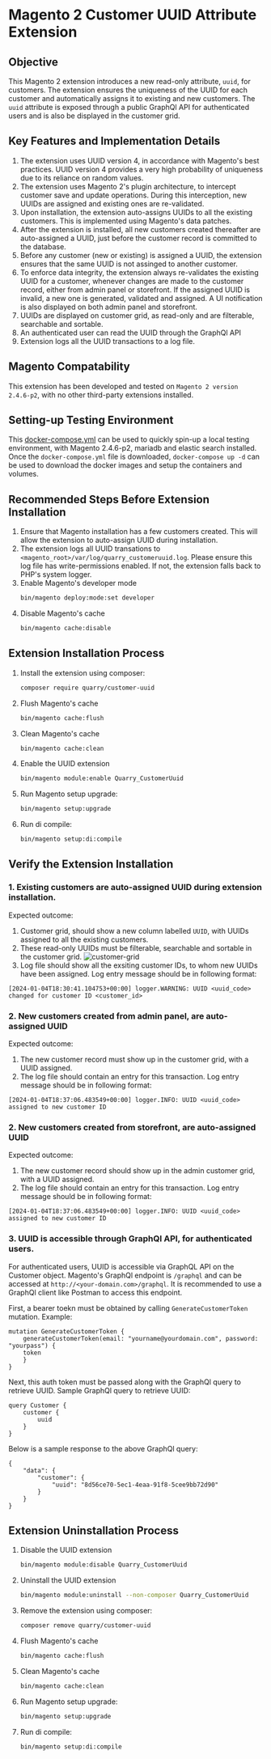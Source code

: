 # Magento 2 Customer UUID Attribute Extension

## Objective

This Magento 2 extension introduces a new read-only attribute, `uuid`, for customers. The extension ensures the uniqueness of the UUID for each customer and automatically assigns it to existing and new customers. The `uuid` attribute is exposed through a public GraphQl API for authenticated users and is also be displayed in the customer grid.

## Key Features and Implementation Details
1. The extension uses UUID version 4, in accordance with Magento's best practices. UUID version 4 provides a very high probability of uniqueness due to its reliance on random values.
2. The extension uses Magento 2's plugin architecture, to intercept customer save and update operations. During this interception, new UUIDs are assigned and existing ones are re-validated.
4. Upon installation, the extension auto-assigns UUIDs to all the existing customers. This is implemented using Magento's data patches. 
4. After the extension is installed, all new customers created thereafter are auto-assigned a UUID, just before the customer record is committed to the database. 
5. Before any customer (new or existing) is assigned a UUID, the extension ensures that the same UUID is not assinged to another customer.
6. To enforce data integrity, the extension always re-validates the existing UUID for a customer, whenever changes are made to the customer record, either from admin panel or storefront. If the assigned UUID is invalid, a new one is generated, validated and assigned. A UI notification is also displayed on both admin panel and storefront.
8. UUIDs are displayed on customer grid, as read-only and are filterable, searchable and sortable.
9. An authenticated user can read the UUID through the GraphQl API
10. Extension logs all the UUID transactions to a log file.

## Magento Compatability
This extension has been developed and tested on ``Magento 2 version 2.4.6-p2``, with no other third-party extensions installed.

## Setting-up Testing Environment
This [docker-compose.yml](https://raw.githubusercontent.com/faraazmalak/magento_docker/main/docker-compose.yml) can be used to quickly spin-up a local testing environment, with Magento 2.4.6-p2, mariadb and elastic search installed. Once the ``docker-compose.yml`` file is downloaded,  ``docker-compose up -d`` can be used to download the docker images and setup the containers and volumes. 


## Recommended Steps Before Extension Installation
1. Ensure that Magento installation has a few customers created. This will allow the extension to auto-assign UUID during installation. 
2. The extension logs all UUID transations to ``<magento_root>/var/log/quarry_customeruuid.log``. Please ensure this log file has write-permissions enabled. If not, the extension falls back to PHP's system logger.
3. Enable Magento's developer mode
   ```bash
   bin/magento deploy:mode:set developer
   ```
4. Disable Magento's cache
   ```bash
   bin/magento cache:disable
   ```

## Extension Installation Process
1. Install the extension using composer:
   ```bash
   composer require quarry/customer-uuid
   ```
2. Flush Magento's cache
   ```bash
   bin/magento cache:flush
   ```
3. Clean Magento's cache
   ```bash
   bin/magento cache:clean
   ```
4. Enable the UUID extension
   ```bash
   bin/magento module:enable Quarry_CustomerUuid
   ```
5. Run Magento setup upgrade:
   ```bash
   bin/magento setup:upgrade
   ```
6. Run di compile:
   ```bash
   bin/magento setup:di:compile
   ```
## Verify the Extension Installation
### 1. Existing customers are auto-assigned UUID during extension installation. 
Expected outcome:
1. Customer grid, should show a new column labelled ``UUID``, with UUIDs assigned to all the existing customers.
2. These read-only UUIDs must be filterable, searchable and sortable in the customer grid.
![customer-grid](https://github.com/faraazmalak/mage-customer-uuid/assets/3054432/15863948-86f0-452a-a332-a808e1b1e008)
3. Log file should show all the exsiting customer IDs, to whom new UUIDs have been assigned.
Log entry message should be in following format:
```
[2024-01-04T18:30:41.104753+00:00] logger.WARNING: UUID <uuid_code> changed for customer ID <customer_id>
```

### 2. New customers created from admin panel, are auto-assigned UUID
Expected outcome: 
1. The new customer record must show up in the customer grid, with a UUID assigned.
2. The log file should contain an entry for this transaction.
Log entry message should be in following format:
```
[2024-01-04T18:37:06.483549+00:00] logger.INFO: UUID <uuid_code> assigned to new customer ID
```

### 2. New customers created from storefront, are auto-assigned UUID
Expected outcome: 
1. The new customer record should show up in the admin customer grid, with a UUID assigned.
2. The log file should contain an entry for this transaction.
Log entry message should be in following format:
```
[2024-01-04T18:37:06.483549+00:00] logger.INFO: UUID <uuid_code> assigned to new customer ID
```

### 3. UUID is accessible through GraphQl API, for authenticated users.
For authenticated users, UUID is accessible via GraphQL API on the Customer object. Magento's GraphQl endpoint is `/graphql` and can be accessed at `http://<your-domain.com>/graphql`. It is recommended to use a GraphQl client like Postman to access this endpoint.

First, a bearer toekn must be obtained by calling `GenerateCustomerToken` mutation.
Example:
```
mutation GenerateCustomerToken {
    generateCustomerToken(email: "yourname@yourdomain.com", password: "yourpass") {
    token
    }
}

```
Next, this auth token must be passed along with the GraphQl query to retrieve UUID.
Sample GraphQl query to retrieve UUID:
```
query Customer {
    customer {
        uuid
    }
}

```
Below is a sample response to the above GraphQl query: 
```
{
    "data": {
        "customer": {
            "uuid": "8d56ce70-5ec1-4eaa-91f8-5cee9bb72d90"
        }
    }
}
```

## Extension Uninstallation Process
1. Disable the UUID extension
   ```bash
   bin/magento module:disable Quarry_CustomerUuid
   ```
2. Uninstall the UUID extension
   ```bash
   bin/magento module:uninstall --non-composer Quarry_CustomerUuid
   ```
3. Remove the extension using composer:
   ```bash
   composer remove quarry/customer-uuid
   ```
4. Flush Magento's cache
   ```bash
   bin/magento cache:flush
   ```
5. Clean Magento's cache
   ```bash
   bin/magento cache:clean
   ```
6. Run Magento setup upgrade:
   ```bash
   bin/magento setup:upgrade
   ```
7. Run di compile:
   ```bash
   bin/magento setup:di:compile
   ```

